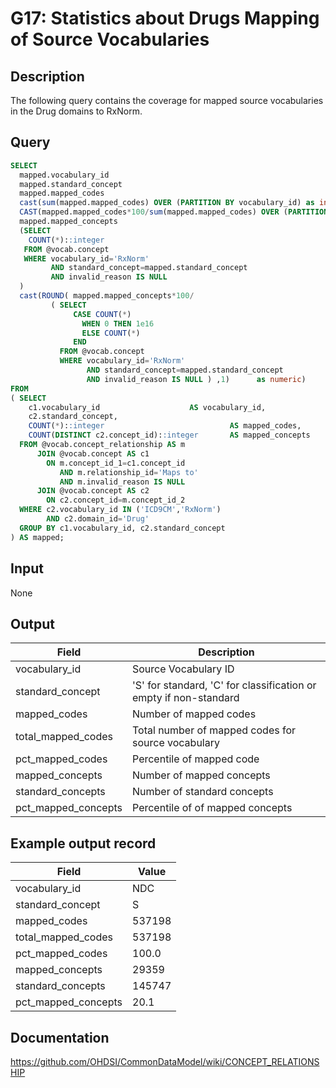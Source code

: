 <!---
Group:general
Name:G17 Statistics about Drugs Mapping of Source Vocabularies
Author:Patrick Ryan
CDM Version: 5.3
-->

# G17: Statistics about Drugs Mapping of Source Vocabularies

## Description
The following query contains the coverage for mapped source vocabularies in the Drug domains to RxNorm.

## Query
```sql
SELECT
  mapped.vocabulary_id                                                                                AS vocabulary_id,
  mapped.standard_concept                                                                             AS standard_concept,
  mapped.mapped_codes                                                                                 AS mapped_codes,
  cast(sum(mapped.mapped_codes) OVER (PARTITION BY vocabulary_id) as integer)                                         AS total_mapped_codes,
  CAST(mapped.mapped_codes*100/sum(mapped.mapped_codes) OVER (PARTITION BY vocabulary_id) AS VARCHAR) AS pct_mapped_codes,
  mapped.mapped_concepts                                                                              AS mapped_codes,
  (SELECT 
    COUNT(*)::integer
   FROM @vocab.concept
   WHERE vocabulary_id='RxNorm'
         AND standard_concept=mapped.standard_concept
         AND invalid_reason IS NULL
  )                                                                                                   AS standard_concepts,
  cast(ROUND( mapped.mapped_concepts*100/
         ( SELECT 
              CASE COUNT(*) 
                WHEN 0 THEN 1e16 
                ELSE COUNT(*) 
              END
           FROM @vocab.concept
           WHERE vocabulary_id='RxNorm'
                 AND standard_concept=mapped.standard_concept
                 AND invalid_reason IS NULL ) ,1)      as numeric)                                               AS pct_mapped_concepts
FROM 
( SELECT
    c1.vocabulary_id                    AS vocabulary_id,
    c2.standard_concept,
    COUNT(*)::integer                            AS mapped_codes,
    COUNT(DISTINCT c2.concept_id)::integer       AS mapped_concepts
  FROM @vocab.concept_relationship AS m
      JOIN @vocab.concept AS c1 
        ON m.concept_id_1=c1.concept_id 
           AND m.relationship_id='Maps to' 
           AND m.invalid_reason IS NULL
      JOIN @vocab.concept AS c2 
        ON c2.concept_id=m.concept_id_2
  WHERE c2.vocabulary_id IN ('ICD9CM','RxNorm') 
        AND c2.domain_id='Drug'
  GROUP BY c1.vocabulary_id, c2.standard_concept
) AS mapped;
```

## Input

None

## Output

| Field |  Description |
| --- | --- |
|  vocabulary_id |  Source Vocabulary ID |
|  standard_concept |  'S' for standard, 'C' for classification or empty if non-standard |
|  mapped_codes |  Number of mapped codes |
|  total_mapped_codes |  Total number of mapped codes for source vocabulary |
|  pct_mapped_codes |  Percentile of mapped code  |
|  mapped_concepts |  Number of mapped concepts  |
|  standard_concepts |  Number of standard concepts  |
|  pct_mapped_concepts |  Percentile of of mapped concepts |

## Example output record

| Field |  Value |
| --- | --- |
|  vocabulary_id |  NDC |
|  standard_concept |  S |
|  mapped_codes |  537198 |
|  total_mapped_codes |  537198 |
|  pct_mapped_codes |  100.0 |
|  mapped_concepts |  29359 |
|  standard_concepts |    145747 |
|  pct_mapped_concepts |  20.1 |

## Documentation
https://github.com/OHDSI/CommonDataModel/wiki/CONCEPT_RELATIONSHIP
